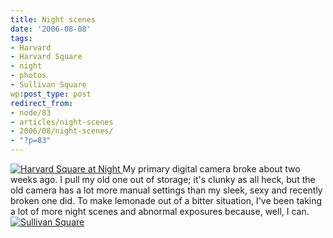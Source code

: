 ```yaml
---
title: Night scenes
date: '2006-08-08'
tags:
- Harvard
- Harvard Square
- night
- photos
- Sullivan Square
wp:post_type: post
redirect_from:
- node/83
- articles/night-scenes
- 2006/08/night-scenes/
- "?p=83"
---
```


  [ ![Harvard Square at Night](http://static.flickr.com/64/206559327_51d2fcc536.jpg) ](https://www.flickr.com/photos/bensheldon/206559327/ "Photo Sharing")
My primary digital camera broke about two weeks ago. I pull my old one out of storage; it's clunky as all heck, but the old camera has a lot more manual settings than my sleek, sexy and recently broken one did. To make lemonade out of a bitter situation, I've been taking a lot of more night scenes and abnormal exposures because, well, I can.
  [ ![Sullivan Square](http://static.flickr.com/81/210371310_a7789381d0.jpg) ](https://www.flickr.com/photos/bensheldon/210371310/ "Photo Sharing")
